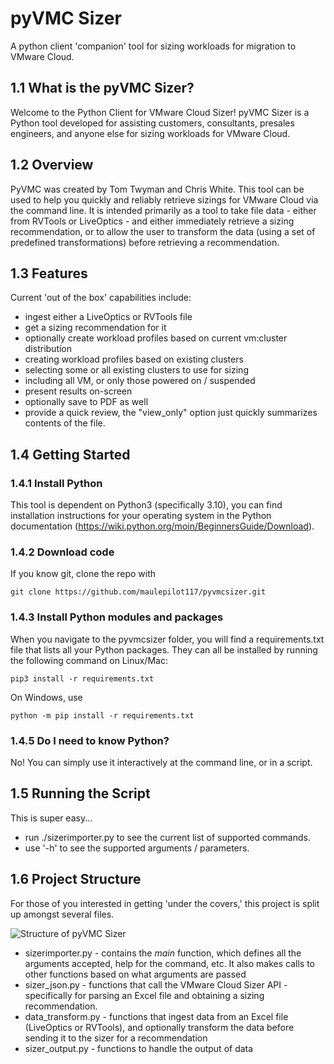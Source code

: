 # pyVMC Sizer
A python client 'companion' tool for sizing workloads for migration to VMware Cloud.

## 1.1 What is the pyVMC Sizer?
Welcome to the Python Client for VMware Cloud Sizer!  pyVMC Sizer is a Python tool developed for assisting customers, consultants, presales engineers, and anyone else for sizing workloads for VMware Cloud.

## 1.2 Overview

PyVMC was created by Tom Twyman and Chris White.  This tool can be used to help you quickly and reliably retrieve sizings for VMware Cloud via the command line.  It is intended primarily as a tool to take file data - either from RVTools or LiveOptics - and either immediately retrieve a sizing recommendation, or to allow the user to transform the data (using a set of predefined transformations) before retrieving a recommendation.

## 1.3 Features
Current 'out of the box' capabilities include:
* ingest either a LiveOptics or RVTools file
* get a sizing recommendation for it
* optionally create workload profiles based on current vm:cluster distribution
* creating workload profiles based on existing clusters
* selecting some or all existing clusters to use for sizing
* including all VM, or only those powered on / suspended
* present results on-screen
* optionally save to PDF as well
* provide a quick review, the "view_only" option just quickly summarizes contents of the file.


## 1.4 Getting Started

### 1.4.1 Install Python
This tool is dependent on Python3 (specifically 3.10), you can find installation instructions for your operating system in the Python documentation (https://wiki.python.org/moin/BeginnersGuide/Download).

### 1.4.2 Download code
If you know git, clone the repo with

```git clone https://github.com/maulepilot117/pyvmcsizer.git ```


### 1.4.3 Install Python modules and packages
When you navigate to the pyvmcsizer folder, you will find a requirements.txt file that lists all your Python packages. They can all be installed by running the following command on Linux/Mac:

```pip3 install -r requirements.txt```

On Windows, use

```python -m pip install -r requirements.txt```

### 1.4.5 Do I need to know Python?
No! You can simply use it interactively at the command line, or in a script.

## 1.5 Running the Script
This is super easy...
- run ./sizerimporter.py to see the current list of supported commands.
- use '-h' to see the supported arguments / parameters.

## 1.6 Project Structure

For those of you interested in getting 'under the covers,' this project is split up amongst several files.

![Structure of pyVMC Sizer](pyvmcsizer.png)

* sizerimporter.py - contains the _main_ function, which defines all the arguments accepted, help for the command, etc.  It also makes calls to other functions based on what arguments are passed
* sizer_json.py - functions that call the VMware Cloud Sizer API - specifically for parsing an Excel file and obtaining a sizing recommendation.
* data_transform.py - functions that ingest data from an Excel file (LiveOptics or RVTools), and optionally transform the data before sending it to the sizer for a recommendation
* sizer_output.py - functions to handle the output of data


